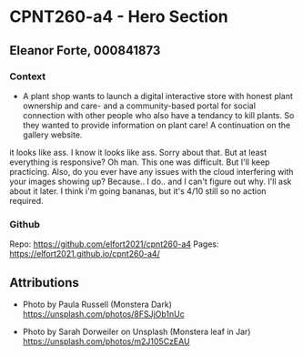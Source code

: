 # CPNT260-a4 - Hero Section
## Eleanor Forte, 000841873


### Context 
- A plant shop wants to launch a digital interactive store with honest plant ownership and care- and a community-based portal for social connection with other people who also have a tendancy to kill plants. So they wanted to provide information on plant care! 
  A continuation on the gallery website. 

it looks like ass. I know it looks like ass. Sorry about that. But at least everything is responsive?
Oh man. This one was difficult. But I'll keep practicing. 
Also, do you ever have any issues with the cloud interfering with your images showing up?
Because.. I do.. and I can't figure out why. I'll ask about it later. 
I think i'm going bananas, but it's 4/10 still so no action required. 


### Github 
Repo: https://github.com/elfort2021/cpnt260-a4
Pages: https://elfort2021.github.io/cpnt260-a4/


## Attributions 
- Photo by Paula Russell (Monstera Dark)
https://unsplash.com/photos/8FSJjOb1nUc


- Photo by Sarah Dorweiler on Unsplash (Monstera leaf in Jar)
https://unsplash.com/photos/m2J105CzEAU



